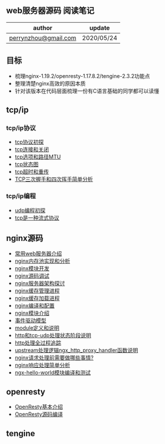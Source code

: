 ## web服务器源码 阅读笔记

| author | update |
| ------ | ------ |
| perrynzhou@gmail.com | 2020/05/24 |


## 目标

- 梳理nginx-1.19.2/openresty-1.17.8.2/tengine-2.3.2功能点
- 整理清楚nginx高效的原因本质
- 针对该版本在代码层面梳理一份有C语言基础的同学都可以读懂

## tcp/ip

### tcp/ip协议
- [tcp协议初探](./document/tcp-ip/tcp协议初探.md)
- [tcp连接和关闭](./document/tcp-ip/tcp连接和关闭.md)
- [tcp选项和路径MTU](./document/tcp-ip/tcp选项和路径MTU.md)
- [tcp状态图](./document/tcp-ip/tcp状态转换图.md)
- [tcp超时和重传](./document/tcp-ip/tcp超时和重传.md)
- [TCP三次握手和四次挥手简单分析](./document/tcp-ip/TCP三次握手和四次挥手简单分析.md)


### tcp/ip编程
- [udp编程初探](./document/tcp-ip/udp编程初探.md)
- [tcp是一种流式协议](./document/tcp-ip/tcp是一种流式协议.md)
## nginx源码
  - [常用web服务器介绍](./document/nginx-1.19.2/常用web服务器介绍.md)
  - [nginx内存池实现和分析](./document/nginx-1.19.2/nginx内存池实现和分析.md)
  - [nginx模块开发](./document/nginx-1.19.2/nginx模块开发.md)
  - [nginx源码调试](./document/nginx-1.19.2/nginx源码调试.md)
  - [nginx服务器架构探讨](./document/nginx-1.19.2/nginx服务器架构探讨.md)
  - [nginx缓存管理进程](./document/nginx-1.19.2/nginx缓存管理.md)
  - [nginx缓存加载进程](./document/nginx-1.19.2/缓存加载进程.md)
  - [nginx编译和配置](./document/nginx-1.19.2/nginx编译选项和配置.md)
  - [nginx模块介绍](./document/nginx-1.19.2/nginx模块概述.md)
  - [事件驱动模型](./document/nginx-1.19.2/事件驱动模型.md)
  - [module定义和说明](./document/nginx-1.19.2/module定义和说明.md)
  - [http和tcp-udp处理状态阶段说明](./document/nginx-1.19.2/http和tcp-udp处理状态阶段说明.md)  
  - [http处理全过程追踪](./document/nginx-1.19.2/http处理全过程追踪.md)
  - [upstream处理逻辑ngx_http_proxy_handler函数说明](https://github.com/perrynzhou/webserver-note/tree/perryn/dev/nginx-1.19.2/src/http/modules/ngx_http_proxy_module.c#L849)
  - [nginx请求处理前需要做哪些事情?](./document/nginx-1.19.2/nginx请求处理前需要做哪些事情.md)
  - [nginx响应处理简单分析](./document/nginx-1.19.2/nginx响应处理处理简单分析.md)
  - [ngx-hello-world模块编译和测试](./document/nginx-1.19.2/ngx-hello-world模块编译和测试.md)


## openresty
  - [OpenResty基本介绍](./document/openresty-1.17.8.2/OpenResty基本介绍.md)
  - [OpenResty源码编译](./document/openresty-1.17.8.2/OpenResty源码编译.md)


## tengine
